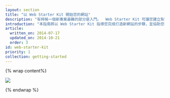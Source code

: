 ```yaml
---
layout: section
title: "以 Web Starter Kit 開始您的網站"
description: "有時候一個新專案最難的部分是入門。  Web Starter Kit 可讓您建立紮實基礎，提供一系列的工具，以在開發過程中協助您。"
introduction: "本指南將以 Web Starter Kit 指導您完成打造新網站的步驟，並協助您善用其所提供的工具。"
article:
  written_on: 2014-07-17
  updated_on: 2014-10-21
  order: 3
id: web-starter-kit
priority: 1
collection: getting-started
---
```


{% wrap content%}

<img src="images/wsk-on-pixel-n5.png">

{% endwrap %}

